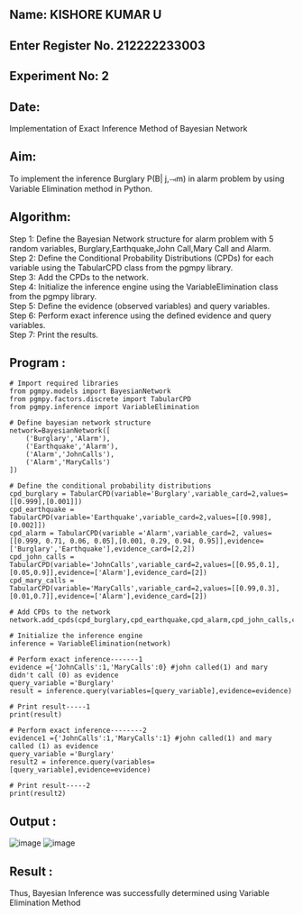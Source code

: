 ## Name: KISHORE KUMAR U
## Enter Register No. 212222233003
## Experiment No: 2
## Date:
Implementation of Exact Inference Method of Bayesian Network

## Aim:
To implement the inference Burglary P(B| j,⥗m) in alarm problem by using Variable Elimination method in Python.

## Algorithm:

Step 1: Define the Bayesian Network structure for alarm problem with 5 random variables, Burglary,Earthquake,John Call,Mary Call and Alarm.<br>
Step 2: Define the Conditional Probability Distributions (CPDs) for each variable using the TabularCPD class from the pgmpy library.<br>
Step 3: Add the CPDs to the network.<br>
Step 4: Initialize the inference engine using the VariableElimination class from the pgmpy library.<br>
Step 5: Define the evidence (observed variables) and query variables.<br>
Step 6: Perform exact inference using the defined evidence and query variables.<br>
Step 7: Print the results.<br>

## Program :
~~~
# Import required libraries
from pgmpy.models import BayesianNetwork
from pgmpy.factors.discrete import TabularCPD
from pgmpy.inference import VariableElimination

# Define bayesian network structure
network=BayesianNetwork([
    ('Burglary','Alarm'),
    ('Earthquake','Alarm'),
    ('Alarm','JohnCalls'),
    ('Alarm','MaryCalls')
])

# Define the conditional probability distributions
cpd_burglary = TabularCPD(variable='Burglary',variable_card=2,values=[[0.999],[0.001]])
cpd_earthquake = TabularCPD(variable='Earthquake',variable_card=2,values=[[0.998],[0.002]])
cpd_alarm = TabularCPD(variable ='Alarm',variable_card=2, values=[[0.999, 0.71, 0.06, 0.05],[0.001, 0.29, 0.94, 0.95]],evidence=['Burglary','Earthquake'],evidence_card=[2,2])
cpd_john_calls = TabularCPD(variable='JohnCalls',variable_card=2,values=[[0.95,0.1],[0.05,0.9]],evidence=['Alarm'],evidence_card=[2])
cpd_mary_calls = TabularCPD(variable='MaryCalls',variable_card=2,values=[[0.99,0.3],[0.01,0.7]],evidence=['Alarm'],evidence_card=[2])

# Add CPDs to the network
network.add_cpds(cpd_burglary,cpd_earthquake,cpd_alarm,cpd_john_calls,cpd_mary_calls)

# Initialize the inference engine
inference = VariableElimination(network)

# Perform exact inference-------1
evidence ={'JohnCalls':1,'MaryCalls':0} #john called(1) and mary didn't call (0) as evidence
query_variable ='Burglary'
result = inference.query(variables=[query_variable],evidence=evidence)

# Print result-----1
print(result)

# Perform exact inference--------2
evidence1 ={'JohnCalls':1,'MaryCalls':1} #john called(1) and mary called (1) as evidence
query_variable ='Burglary'
result2 = inference.query(variables=[query_variable],evidence=evidence)

# Print result-----2
print(result2)

~~~

## Output :
![image](https://github.com/user-attachments/assets/e504d12b-d171-43b9-afde-3fccd22207fa)
![image](https://github.com/user-attachments/assets/1f409137-0cb2-4c40-ae45-2e05389a6017)


## Result :
Thus, Bayesian Inference was successfully determined using Variable Elimination Method

